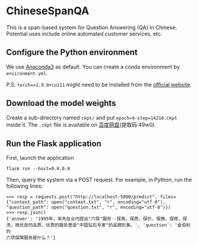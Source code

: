 
# ChineseSpanQA

This is a span-based system for Question Answering (QA) in Chinese. Potential uses include online automated customer services, etc.

## Configure the Python environment

We use [Anaconda3](https://www.anaconda.com/) as default. You can create a conda environment by ```environment.yml```.

P.S. ```torch==1.9.0+cu111``` might need to be installed from the [official website](https://pytorch.org/get-started/previous-versions/).

## Download the model weights

Create a sub-directory named ```ckpt/``` and put ```epoch=9-step=14210.ckpt``` inside it. The ```.ckpt``` file is available on [百度网盘](https://pan.baidu.com/s/1JWJYZ81ntjJeK21t81If8g?pwd=49w0)(提取码:49w0).

## Run the Flask application
First, launch the application
```
flask run --host=0.0.0.0
```
Then, query the system via a POST request. For example, in Python, run the following lines:
```
>>> resp = requests.post("http://localhost:5000/predict", files={"context_path": open("context.txt", "r", encoding="utf-8"), "question_path": open("question.txt", "r", encoding="utf-8")})
>>> resp.json()
{'answer': '1995年，率先在业内提出"六保"服务--保真、保质、保价、保换、保修、保洗，用优良的品质、优质的服务营造"中国钻石专家"的品牌形象。', 'question': '金伯利的
六项保障服务是什么？'}
```
